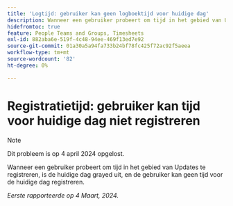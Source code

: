 ```yaml
---
title: 'Logtijd: gebruiker kan geen logboektijd voor huidige dag'
description: Wanneer een gebruiker probeert om tijd in het gebied van Updates te registreren, is de huidige dag grayed uit, en de gebruiker kan geen tijd voor de huidige dag registreren.
hidefromtoc: true
feature: People Teams and Groups, Timesheets
exl-id: 882aba6e-519f-4c48-94ee-469f13ed7e92
source-git-commit: 01a30a5a94fa733b24bf78fc425f72ac92f5aeea
workflow-type: tm+mt
source-wordcount: '82'
ht-degree: 0%

---
```


# Registratietijd: gebruiker kan tijd voor huidige dag niet registreren

>[!NOTE]
>
>Dit probleem is op 4 april 2024 opgelost.

Wanneer een gebruiker probeert om tijd in het gebied van Updates te registreren, is de huidige dag grayed uit, en de gebruiker kan geen tijd voor de huidige dag registreren.

_Eerste rapporteerde op 4 Maart, 2024._
